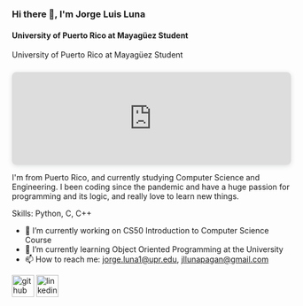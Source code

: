 ### Hi there 👋, I'm Jorge Luis Luna
#### University of Puerto Rico at Mayagüez Student
University of Puerto Rico at Mayagüez Student
<div style="position: relative; width: 100%; height: 0; padding-top: 33.3333%;  padding-bottom: 0; box-shadow: 0 2px 8px 0 rgba(63,69,81,0.16); margin-top: 1.6em; margin-bottom: 0.9em; overflow: hidden;  border-radius: 8px; will-change: transform;">   <iframe loading="lazy" style="position: absolute; width: 100%; height: 100%; top: 0; left: 0; border: none; padding: 0;margin: 0;"     src="https://www.canva.com/design/DAGSRbiHMDA/ph5ng6Ea0lOs3LyPpq2R-g/watch?embed" allowfullscreen="allowfullscreen" allow="fullscreen">   </iframe> </div> <a href="https:&#x2F;&#x2F;www.canva.com&#x2F;design&#x2F;DAGSRbiHMDA&#x2F;ph5ng6Ea0lOs3LyPpq2R-g&#x2F;watch?utm_content=DAGSRbiHMDA&amp;utm_campaign=designshare&amp;utm_medium=embeds&amp;utm_source=link" target="_blank" rel="noopener"></a> 

I'm from Puerto Rico, and currently studying Computer Science and Engineering. I been coding since the pandemic and have a huge passion for programming and its logic, and really love to learn new things. 

Skills: Python, C, C++

- 🔭 I’m currently working on CS50 Introduction to Computer Science Course 
- 🌱 I’m currently learning Object Oriented Programming at the University 
- 📫 How to reach me: jorge.luna1@upr.edu, jllunapagan@gmail.com 


[<img src='https://cdn.jsdelivr.net/npm/simple-icons@3.0.1/icons/github.svg' alt='github' height='40'>](https://github.com/https://github.com/Luis4680/)  [<img src='https://cdn.jsdelivr.net/npm/simple-icons@3.0.1/icons/linkedin.svg' alt='linkedin' height='40'>](https://www.linkedin.com/in/https://www.linkedin.com/in/jorge-l-luna-pag%C3%A1n//)  


